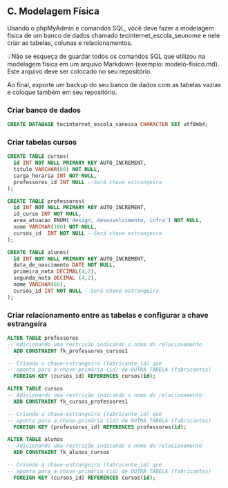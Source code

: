 ## C. Modelagem Física
Usando o phpMyAdmin e comandos SQL, você deve fazer a modelagem física de um banco de dados chamado tecinternet_escola_seunome e nele criar as tabelas, colunas e relacionamentos.

💡Não se esqueça de guardar todos os comandos SQL que utilizou na modelagem física em um arquivo Markdown (exemplo: modelo-fisico.md). Este arquivo deve ser colocado no seu repositório.

Ao final, exporte um backup do seu banco de dados com as tabelas vazias e coloque também em seu repositório.

### Criar banco de dados

```sql
CREATE DATABASE tecinternet_escola_vanessa CHARACTER SET utf8mb4;
```

### Criar tabelas cursos

```sql
CREATE TABLE cursos(
  id INT NOT NULL PRIMARY KEY AUTO_INCREMENT,
  titulo VARCHAR(80) NOT NULL,
  carga_horaria INT NOT NULL,
  professores_id INT NULL --Será chave estrangeira
);
```

```sql
CREATE TABLE professores(
  id INT NOT NULL PRIMARY KEY AUTO_INCREMENT,
  id_curso INT NOT NULL,
  area_atuacao ENUM('design, desenvolvimento, infra') NOT NULL,
  nome VARCHAR(100) NOT NULL,
  cursos_id  INT NOT NULL --Será chave estrangeira
);
```

```sql
CREATE TABLE alunos(
  id INT NOT NULL PRIMARY KEY AUTO_INCREMENT,
  data_de_nascimento DATE NOT NULL,
  primeira_nota DECIMAL(4,2),
  segunda_nota DECIMAL (4,2),
  nome VARCHAR(60),
  cursos_id INT NOT NULL --Será chave estrangeira
);
```

### Criar relacionamento entre as tabelas e configurar a chave estrangeira

```sql
ALTER TABLE professores
-- Adicionando uma restrição indicando o nome do relacionamento
  ADD CONSTRAINT fk_professores_cursos1

-- Criando a chave-estrangeira (fabricante_id) que
-- aponta para a chave-primária (id) de OUTRA TABELA (fabricantes)
  FOREIGN KEY (cursos_id) REFERENCES cursos(id);
```

```sql
ALTER TABLE cursos
-- Adicionando uma restrição indicando o nome do relacionamento
  ADD CONSTRAINT fk_cursos_professores1

-- Criando a chave-estrangeira (fabricante_id) que
-- aponta para a chave-primária (id) de OUTRA TABELA (fabricantes)
  FOREIGN KEY (professores_id) REFERENCES professores(id);
```

```sql
ALTER TABLE alunos
-- Adicionando uma restrição indicando o nome do relacionamento
  ADD CONSTRAINT fk_alunos_cursos

-- Criando a chave-estrangeira (fabricante_id) que
-- aponta para a chave-primária (id) de OUTRA TABELA (fabricantes)
  FOREIGN KEY (cursos_id) REFERENCES cursos(id);
```


